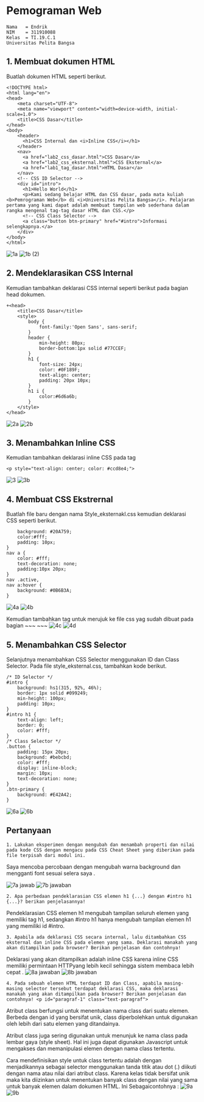 # Pemograman Web
~~~
Nama   = Endrik
NIM    = 311910088
Kelas  = TI.19.C.1
Universitas Pelita Bangsa
~~~
## 1. Membuat dokumen HTML
Buatlah dokumen HTML seperti berikut.
~~~
<!DOCTYPE html>
<html lang="en">
<head>
    <meta charset="UTF-8">
    <meta name="viewport" content="width=device-width, initial-scale=1.0">
    <title>CSS Dasar</title>
</head>
<body>
    <header>
      <h1>CSS Internal dan <i>Inline CSS</i></h1>
    </header>
    <nav>
      <a href="lab2_css_dasar.html">CSS Dasar</a>
      <a href="lab2_css_eksternal.html">CSS Eksternal</a>
      <a href="lab1_tag_dasar.html">HTML Dasar</a>
    </nav>
    <!-- CSS ID Selector -->
    <div id="intro">
      <h1>Hello World</h1>
      <p>Kami sedang belajar HTML dan CSS dasar, pada mata kuliah <b>Pemrograman Web</b> di <i>Universitas Pelita Bangsa</i>. Pelajaran pertama yang kami dapat adalah membuat tampilan web sederhana dalam rangka mengenal tag-tag dasar HTML dan CSS.</p>
      <!-- CSS Class Selector -->
      <a class="button btn-primary" href="#intro">Informasi selengkapnya.</a>
    </div>
</body>
</html>
~~~~
![1a](https://user-images.githubusercontent.com/81820421/114268443-57aa9380-9a2b-11eb-8687-0b243799bcfe.JPG)
![1b (2)](https://user-images.githubusercontent.com/81820421/114268445-5a0ced80-9a2b-11eb-9655-58b2871841d1.JPG)

## 2. Mendeklarasikan CSS Internal
Kemudian tambahkan deklarasi CSS internal seperti berikut pada bagian head dokumen.
~~~
+<head>
    <title>CSS Dasar</title>
    <style>
        body {
            font-family:'Open Sans', sans-serif;
        }
        header {
            min-height: 80px;
            border-bottom:1px solid #77CCEF;
        }
        h1 {
            font-size: 24px;
            color: #0F189F;
            text-align: center;
            padding: 20px 10px;
        }
        h1 i {
            color:#6d6a6b;
        }
    </style>
</head>
~~~
![2a](https://user-images.githubusercontent.com/81820421/114268549-cee02780-9a2b-11eb-89bf-f596e85a287a.JPG)
![2b](https://user-images.githubusercontent.com/81820421/114268551-d0115480-9a2b-11eb-9394-2ee39aa6f8df.JPG)

## 3. Menambahkan Inline CSS
Kemudian tambahkan deklarasi inline CSS pada tag
~~~
<p style="text-align: center; color: #ccd8e4;">
~~~
![3](https://user-images.githubusercontent.com/81820421/114269231-f76a2080-9a2f-11eb-94b6-a5a37f4d8925.JPG)
![3b](https://user-images.githubusercontent.com/81820421/114269232-f933e400-9a2f-11eb-893c-b2e0ec5a315f.JPG)

## 4. Membuat CSS Ekstrernal
Buatlah file baru dengan nama Style_eksternakl.css kemudian deklarasi CSS seperti berikut.
~~~4nav {
    background: #20A759;
    color:#fff;
    padding: 10px;
}
nav a {
    color: #fff;
    text-decoration: none;
    padding:10px 20px;
}
nav .active,
nav a:hover {
    background: #0B6B3A;
}
~~~

![4a](https://user-images.githubusercontent.com/81820421/114268887-b6710c80-9a2d-11eb-9f66-7323af96f584.JPG)
![4b](https://user-images.githubusercontent.com/81820421/114268889-ba9d2a00-9a2d-11eb-99c0-c7b8c589f9e7.JPG)

Kemudian tambahkan tag untuk merujuk ke file css yag sudah dibuat pada bagian 
    ~~~
    <head>
        <!-- menyisipkan css eksternal -->
        <link rel="stylesheet" href="style_eksternal.css" type="text/css">
    </head>
    ~~~
 ![4c](https://user-images.githubusercontent.com/81820421/114268921-051ea680-9a2e-11eb-9b65-61e2cee473bd.JPG)
![4d](https://user-images.githubusercontent.com/81820421/114268923-064fd380-9a2e-11eb-9a07-d10be4775ecb.JPG)

## 5. Menambahkan CSS Selector
Selanjutnya menambahkan CSS Selector menggunakan ID dan Class Selector. Pada file style_eksternal.css, tambahkan kode berikut.
~~~
/* ID Selector */
#intro {
    background: hs1(315, 92%, 46%);
    border: 1px solid #099249;
    min-height: 100px;
    padding: 10px;
}
#intro h1 {
    text-align: left;
    border: 0;
    color: #fff;
}
/* Class Selector */
.button {
    padding: 15px 20px;
    background: #bebcbd;
    color: #fff;
    display: inline-block;
    margin: 10px;
    text-decoration: none;
}
.btn-primary {
    background: #E42A42;
}
~~~


![6a](https://user-images.githubusercontent.com/81820421/114269063-e10f9500-9a2e-11eb-922f-511771ba1dd1.JPG)
![6b](https://user-images.githubusercontent.com/81820421/114269065-e240c200-9a2e-11eb-81e0-a4f8577d2bf2.JPG)

## Pertanyaan
~~~
1. Lakukan eksperimen dengan mengubah dan menambah properti dan nilai pada kode CSS dengan mengacu pada CSS Cheat Sheet yang diberikan pada file terpisah dari modul ini.
~~~
Saya mencoba percobaan dengan mengubah warna background dan mengganti font sesuai selera saya .

![7a jawab](https://user-images.githubusercontent.com/81820421/114269182-95a9b680-9a2f-11eb-97b7-dca917316b8e.JPG)
![7b jawaban](https://user-images.githubusercontent.com/81820421/114269184-96dae380-9a2f-11eb-8abf-c192ec6cfa7a.JPG)
~~~
2. Apa perbedaan pendeklarasian CSS elemen h1 {...} dengan #intro h1 {...}? berikan penjelasannya!
~~~
Pendeklarasian CSS elemen h1 mengubah tampilan seluruh elemen yang memiliki tag h1, sedangkan #intro h1 hanya mengubah tampilan elemen h1 yang memiliki id #intro.
~~~
3. Apabila ada deklarasi CSS secara internal, lalu ditambahkan CSS eksternal dan inline CSS pada elemen yang sama. Deklarasi manakah yang akan ditampilkan pada browser? Berikan penjelasan dan contohnya!
~~~
Deklarasi yang akan ditampilkan adalah  inline CSS karena inline CSS memiliki permintaan HTTPyang lebih kecil sehingga sistem membaca lebih cepat .
![8a jawaban](https://user-images.githubusercontent.com/81820421/114269299-8119ee00-9a30-11eb-99d8-99388248ab48.JPG)
![8b jawaban](https://user-images.githubusercontent.com/81820421/114269301-82e3b180-9a30-11eb-8e68-1830ed3e7e4d.JPG)

~~~
4. Pada sebuah elemen HTML terdapat ID dan Class, apabila masing-masing selector tersebut terdapat deklarasi CSS, maka deklarasi manakah yang akan ditampilkan pada browser? Berikan penjelasan dan contohnya! <p id="paragraf-1" class="text-paragraf">
~~~
Atribut class berfungsi untuk menentukan nama class dari suatu elemen. Berbeda dengan id yang bersifat unik, class diperbolehkan untuk digunakan oleh lebih dari satu elemen yang ditandainya.

Atribut class juga sering digunakan untuk menunjuk ke nama class pada lembar gaya (style sheet). Hal ini juga dapat digunakan Javascript untuk mengakses dan memanipulasi elemen dengan nama class tertentu.

Cara mendefinisikan style untuk class tertentu adalah dengan menjadikannya sebagai selector menggunakan tanda titik atau dot (.) diikuti dengan nama atau nilai dari atribut class.
Karena kelas tidak bersifat unik maka kita diizinkan untuk menentukan banyak class dengan nilai yang sama untuk banyak elemen dalam dokumen HTML.
Ini Sebagaicontohnya :
![9a](https://user-images.githubusercontent.com/81820421/114269802-04d4da00-9a33-11eb-895f-2a5eb276de6c.JPG)
![9b](https://user-images.githubusercontent.com/81820421/114269805-069e9d80-9a33-11eb-9df2-cdc817494ed6.JPG)


